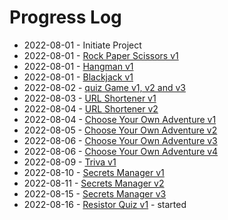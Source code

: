 # Progress Log
- 2022-08-01 - Initiate Project
- 2022-08-01 - [Rock Paper Scissors v1](/rockPaperScissors/)
- 2022-08-01 - [Hangman v1](/hangman/)
- 2022-08-01 - [Blackjack v1](/blackjack/)
- 2022-08-02 - [quiz Game v1, v2 and v3](/quizGame/)
- 2022-08-03 - [URL Shortener v1](/urlShortener/)
- 2022-08-04 - [URL Shortener v2](/urlShortener/)
- 2022-08-04 - [Choose Your Own Adventure v1](/chooseAdventure/)
- 2022-08-05 - [Choose Your Own Adventure v2](/chooseAdventure/)
- 2022-08-06 - [Choose Your Own Adventure v3](/chooseAdventure/)
- 2022-08-06 - [Choose Your Own Adventure v4](/chooseAdventure/)
- 2022-08-09 - [Triva v1](/trivia/)
- 2022-08-10 - [Secrets Manager v1](/secretsManager/)
- 2022-08-11 - [Secrets Manager v2](/secretsManager/)
- 2022-08-15 - [Secrets Manager v3](/secretsManager/)
- 2022-08-16 - [Resistor Quiz v1](/resistors/) - started
